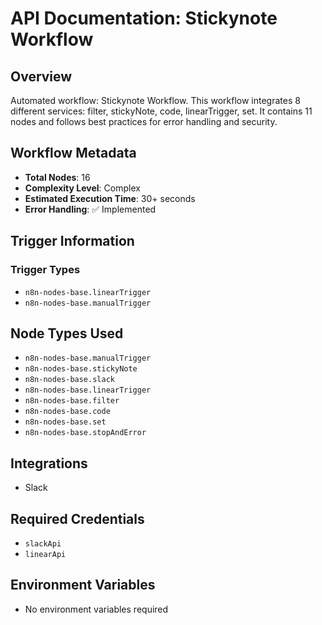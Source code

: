 # API Documentation: Stickynote Workflow

## Overview
Automated workflow: Stickynote Workflow. This workflow integrates 8 different services: filter, stickyNote, code, linearTrigger, set. It contains 11 nodes and follows best practices for error handling and security.

## Workflow Metadata
- **Total Nodes**: 16
- **Complexity Level**: Complex
- **Estimated Execution Time**: 30+ seconds
- **Error Handling**: ✅ Implemented

## Trigger Information
### Trigger Types
- `n8n-nodes-base.linearTrigger`
- `n8n-nodes-base.manualTrigger`

## Node Types Used
- `n8n-nodes-base.manualTrigger`
- `n8n-nodes-base.stickyNote`
- `n8n-nodes-base.slack`
- `n8n-nodes-base.linearTrigger`
- `n8n-nodes-base.filter`
- `n8n-nodes-base.code`
- `n8n-nodes-base.set`
- `n8n-nodes-base.stopAndError`

## Integrations
- Slack

## Required Credentials
- `slackApi`
- `linearApi`

## Environment Variables
- No environment variables required
